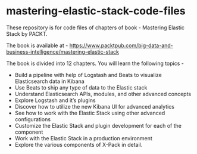 # mastering-elastic-stack-code-files
These repository is for code files of chapters of book - Mastering Elastic Stack by PACKT.

The book is available at - https://www.packtpub.com/big-data-and-business-intelligence/mastering-elastic-stack

The book is divided into 12 chapters. You will learn the following topics -
- Build a pipeline with help of Logstash and Beats to visualize Elasticsearch data in Kibana
- Use Beats to ship any type of data to the Elastic stack
- Understand Elasticsearch APIs, modules, and other advanced concepts
- Explore Logstash and it’s plugins
- Discover how to utilize the new Kibana UI for advanced analytics
- See how to work with the Elastic Stack using other advanced configurations
- Customize the Elastic Stack and plugin development for each of the component
- Work with the Elastic Stack in a production environment
- Explore the various components of X-Pack in detail.
